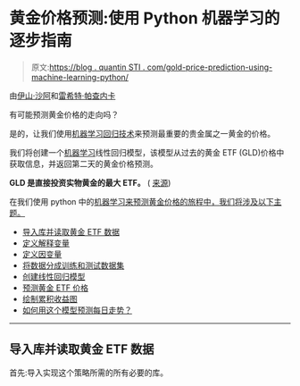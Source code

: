 # 黄金价格预测:使用 Python 机器学习的逐步指南

> 原文:[https://blog . quantin STI . com/gold-price-prediction-using-machine-learning-python/](https://blog.quantinsti.com/gold-price-prediction-using-machine-learning-python/)

由[伊山·沙阿](https://www.linkedin.com/in/ishan-shah-18393828/)和[雷希特·帕查内卡](https://www.linkedin.com/in/rekhit/)

有可能预测黄金价格的走向吗？

是的，让我们使用[机器学习回归技术](https://quantra.quantinsti.com/course/trading-with-machine-learning-regression)来预测最重要的贵金属之一黄金的价格。

我们将创建一个[机器学习](https://quantra.quantinsti.com/course/introduction-to-machine-learning-for-trading)线性回归模型，该模型从过去的黄金 ETF (GLD)价格中获取信息，并返回第二天的黄金价格预测。

**GLD 是直接投资实物黄金的最大 ETF。** ( [来源](http://www.etf.com/GLD))

在我们使用 python 中的[机器学习来预测黄金价格的旅程中，我们将涉及以下主题。](/trading-using-machine-learning-python/)

*   [导入库并读取黄金 ETF 数据](#import-the-libraries-and-read-the-gold-etf-data)
*   [定义解释变量](#define-explanatory-variables)
*   [定义因变量](#define-dependent-variable)
*   [将数据分成训练和测试数据集](#split-the-data-into-train-and-test-dataset)
*   [创建线性回归模型](#create-a-linear-regression-model)
*   [预测黄金 ETF 价格](#predict-the-gold-etf-prices)
*   [绘制累积收益图](#plotting-cumulative-returns)
*   [如何用这个模型预测每日走势？](#how-to-use-this-model-to-predict-daily-moves)

* * *

## 导入库并读取黄金 ETF 数据

首先:导入实现这个策略所需的所有必要的库。